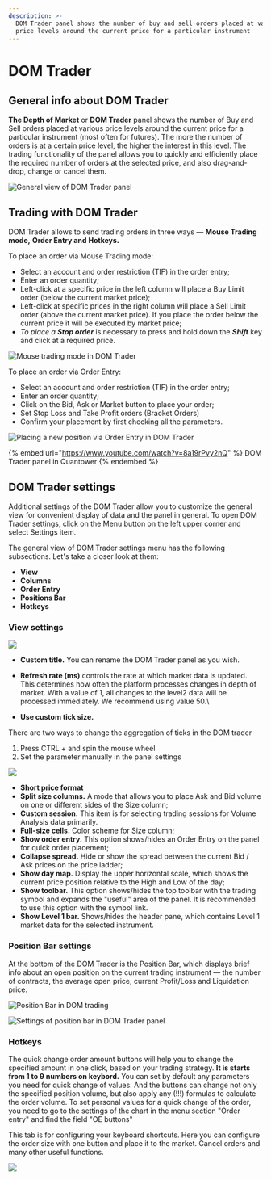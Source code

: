 ```yaml
---
description: >-
  DOM Trader panel shows the number of buy and sell orders placed at various
  price levels around the current price for a particular instrument
---
```


# DOM Trader

## General info about DOM Trader

**The Depth of Market** or **DOM Trader** panel shows the number of Buy and Sell orders placed at various price levels around the current price for a particular instrument (most often for futures). The more the number of orders is at a certain price level, the higher the interest in this level. The trading functionality of the panel allows you to quickly and efficiently place the required number of orders at the selected price, and also drag-and-drop, change or cancel them.

![General view of DOM Trader panel](../../.gitbook/assets/dom.png)

## Trading with DOM Trader

DOM Trader allows to send trading orders in three ways  — **Mouse Trading mode,** **Order Entry and Hotkeys.**

To place an order via Mouse Trading mode:

* Select an account and order restriction (TIF) in the order entry;
* Enter an order quantity;
* Left-click at a specific price in the left column will place a Buy Limit order (below the current market price);
* Left-click at specific prices in the right column will place a Sell Limit order (above the current market price). If you place the order below the current price it will be executed by market price;
* _To place a **Stop order**_ is necessary to press and hold down the _**Shift**_ key and click at a required price.

![Mouse trading mode in DOM Trader](../../.gitbook/assets/dom-trader-via-mouse.gif)

To place an order via Order Entry:

* Select an account and order restriction (TIF) in the order entry;
* Enter an order quantity;
* Click on the Bid, Ask or Market button to place your order;
* Set Stop Loss and Take Profit orders (Bracket Orders)
* Confirm your placement by first checking all the parameters.

![Placing a new position via Order Entry in DOM Trader ](../../.gitbook/assets/oco-dom.gif)

{% embed url="https://www.youtube.com/watch?v=8a19rPvy2nQ" %}
DOM Trader panel in Quantower
{% endembed %}

## DOM Trader settings

Additional settings of the DOM Trader allow you to customize the general view for convenient display of data and the panel in general. To open DOM Trader settings, click on the Menu button on the left upper corner and select Settings item.

The general view of DOM Trader settings menu has the following subsections. Let's take a closer look at them:

* **View**
* **Columns**
* **Order Entry**
* **Positions Bar**
* **Hotkeys**

### View settings

![](<../../.gitbook/assets/image (147).png>)

* **Custom title.** You can rename the DOM Trader panel as you wish.
* **Refresh rate (ms)** controls the rate at which market data is updated. This determines how often the platform processes changes in depth of market. With a value of 1, all changes to the level2 data will be processed immediately. We recommend using value 50.\

* **Use custom tick size.**&#x20;

There are two ways to change the aggregation of ticks in the DOM trader&#x20;

1. Press CTRL + and spin the mouse wheel&#x20;
2. Set the parameter manually in the panel settings

![](../../.gitbook/assets/animaciya-7-.gif)

* **Short price format**
* **Split size columns.** A mode that allows you to place Ask and Bid volume on one or different sides of the Size column;
* **Custom session.** This item is for selecting trading sessions for Volume Analysis data primarily.
* **Full-size cells.** Color scheme for Size column;
* **Show order entry.** This option shows/hides an Order Entry on the panel for quick order placement;
* **Collapse spread.** Hide or show the spread between the current Bid / Ask prices on the price ladder;
* **Show day map.** Display the upper horizontal scale, which shows the current price position relative to the High and Low of the day;
* **Show toolbar.**  This option shows/hides the top toolbar with the trading symbol and expands the "useful" area of the panel. It is recommended to use this option with the symbol link.
* **Show Level 1 bar.** Shows/hides the header pane, which contains Level 1 market data for the selected instrument.

### Position Bar settings

At the bottom of the DOM Trader is the Position Bar, which displays brief info about an open position on the current trading instrument  — the number of contracts, the average open price, current Profit/Loss and Liquidation price.

![Position Bar in DOM trading](../../.gitbook/assets/dom-position-bar1.png)

![Settings of position bar in DOM Trader panel](<../../.gitbook/assets/image (145).png>)

### Hotkeys

The quick change order amount buttons will help you to change the specified amount in one click, based on your trading strategy. **It is  starts from 1 to 9 numbers on keybord.** You can set by default any parameters you need for quick change of values. And the buttons can change not only the specified position volume, but also apply any (!!!) formulas to calculate the order volume. To set personal values for a quick change of the order, you need to go to the settings of the chart in the menu section "Order entry" and find the field "OE buttons"&#x20;

This tab is for configuring your keyboard shortcuts. Here you can configure the order size with one button and place it to the market. Cancel orders and many other useful functions.

![](<../../.gitbook/assets/image (146).png>)


